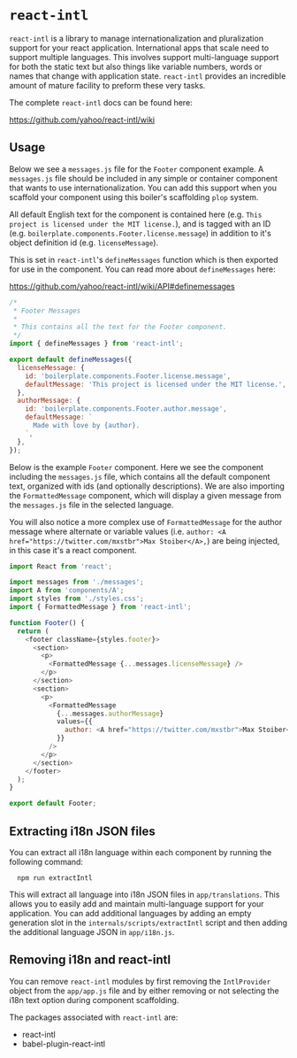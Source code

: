 # `react-intl`

`react-intl` is a library to manage internationalization and pluralization support
for your react application. International apps that scale need to support multiple languages. This involves support multi-language support for both the static text but also things like variable numbers, words or names that change with application state. `react-intl` provides an incredible amount of mature facility to preform these very tasks.

The complete `react-intl` docs can be found here:

https://github.com/yahoo/react-intl/wiki

## Usage

Below we see a `messages.js` file for the `Footer` component example. A `messages.js` file should be included in any simple or container component that wants to use internationalization. You can add this support when you scaffold your component using this boiler's scaffolding `plop` system.

All default English text for the component is contained here (e.g. `This project is licensed under the MIT license.`), and is tagged with an ID (e.g. `boilerplate.components.Footer.license.message`) in addition to it's object definition id (e.g. `licenseMessage`).

This is set in `react-intl`'s `defineMessages` function which is then exported for use in the component. You can read more about `defineMessages` here:

https://github.com/yahoo/react-intl/wiki/API#definemessages

```js
/*
 * Footer Messages
 *
 * This contains all the text for the Footer component.
 */
import { defineMessages } from 'react-intl';

export default defineMessages({
  licenseMessage: {
    id: 'boilerplate.components.Footer.license.message',
    defaultMessage: 'This project is licensed under the MIT license.',
  },
  authorMessage: {
    id: 'boilerplate.components.Footer.author.message',
    defaultMessage: `
      Made with love by {author}.
    `,
  },
});
```

Below is the example `Footer` component. Here we see the component including the `messages.js` file, which contains all the default component text, organized with ids (and optionally descriptions). We are also importing the `FormattedMessage` component, which will display a given message from the `messages.js` file in the selected language.

You will also notice a more complex use of `FormattedMessage` for the author message where alternate or variable values (i.e. `author: <A href="https://twitter.com/mxstbr">Max Stoiber</A>,`) are being injected, in this case it's a react component.

```js
import React from 'react';

import messages from './messages';
import A from 'components/A';
import styles from './styles.css';
import { FormattedMessage } from 'react-intl';

function Footer() {
  return (
    <footer className={styles.footer}>
      <section>
        <p>
          <FormattedMessage {...messages.licenseMessage} />
        </p>
      </section>
      <section>
        <p>
          <FormattedMessage
            {...messages.authorMessage}
            values={{
              author: <A href="https://twitter.com/mxstbr">Max Stoiber</A>,
            }}
          />
        </p>
      </section>
    </footer>
  );
}

export default Footer;
```

## Extracting i18n JSON files

You can extract all i18n language within each component by running the following command:

```
  npm run extractIntl
```

This will extract all language into i18n JSON files in `app/translations`. This allows you to easily add and maintain multi-language support for your application. You can add additional languages by adding an empty generation slot in the `internals/scripts/extractIntl` script and then adding the additional language JSON in `app/i18n.js`.

## Removing i18n and react-intl

You can remove `react-intl` modules by first removing the `IntlProvider` object from the `app/app.js` file and by either removing or not selecting the i18n text option during component scaffolding.

The packages associated with `react-intl` are:
 - react-intl
 - babel-plugin-react-intl
